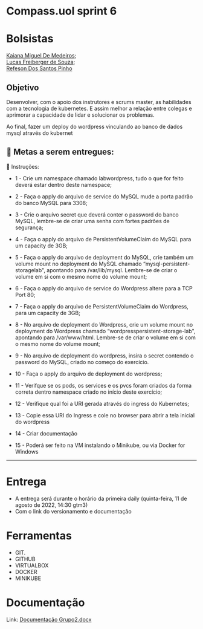 # C**ompass.uol sprint 6**

# **Bolsistas** <br>

[Kaiana Miguel De Medeiros](https://github.com/kaianamiguel); <br>
[Lucas Freiberger de Souza](https://github.com/lucasfrei); <br>
[Refeson Dos Santos Pinho](https://github.com/RefesonPinho)

## Objetivo

Desenvolver, com o apoio dos instrutores e scrums master, as habilidades com a tecnologia de kubernetes. E assim melhor a relação entre colegas e aprimorar a capacidade de lidar e solucionar os problemas.

Ao final, fazer um deploy do wordpress vinculando ao banco de dados mysql através do kubernet

## 🎯 Metas a serem entregues:
📝 Instruções:
- 1 - Crie um namespace chamado labwordpress, tudo o que for feito deverá estar dentro deste namespace;

- 2 - Faça o apply do arquivo de service do MySQL mude a porta padrão do banco MySQL para 3308;

- 3 - Crie o arquivo secret que deverá conter o password do banco MySQL, lembre-se de criar uma senha com fortes padrões de segurança;

- 4 - Faça o apply do arquivo de PersistentVolumeClaim do MySQL para um capacity de 3GB;

- 5 - Faça o apply do arquivo de deployment do MySQL, crie também um volume mount no deployment do MySQL chamado “mysql-persistent-storagelab", apontando para /var/lib/mysql. Lembre-se de criar o volume em si com o mesmo nome do volume mount;

- 6 - Faça o apply do arquivo de service do Wordpress altere para a TCP Port 80;

- 7 - Faça o apply do arquivo de PersistentVolumeClaim do Wordpress, para um capacity de 3GB;

- 8 - No arquivo de deployment do Wordpress, crie um volume mount no deployment do Wordpress chamado “wordpresspersistent-storage-lab", apontando para /var/www/html. Lembre-se de criar o volume em si com o mesmo nome do volume mount;

- 9 - No arquivo de deployment do wordpress, insira o secret contendo o password do MySQL, criado no começo do exercício.

- 10 - Faça o apply do arquivo de deployment do wordpress;

- 11 - Verifque se os pods, os services e os pvcs foram criados da forma correta dentro namespace criado no início deste exercício;

- 12 - Verifique qual foi a URI gerada através do ingress do Kubernetes;

- 13 - Copie essa URI do Ingress e cole no browser para abrir a tela inicial do wordpress

- 14 - Criar documentação

- 15 - Poderá ser feito na VM instalando o Minikube, ou via
Docker for Windows


---

# **Entrega**

- A entrega será durante o horário da primeira daily (quinta-feira, 11 de agosto de 2022, 14:30 gtm3)
- Com o link do versionamento e documentação

# **Ferramentas**

- GIT.
- GITHUB
- VIRTUALBOX
- DOCKER
- MINIKUBE

# **Documentação**
Link: [Documentação Grupo2.docx](https://github.com/RefesonPinho/NetworkProjectCompassUol/files/9310309/Documentacao.Grupo2.docx)

